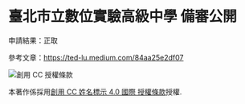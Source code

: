 # 臺北市立數位實驗高級中學 備審公開

申請結果：正取

參考文章：https://ted-lu.medium.com/84aa25e2df07

![創用 CC 授權條款](https://i.creativecommons.org/l/by/4.0/88x31.png)

本著作係採用[創用 CC 姓名標示 4.0 國際 授權條款](http://creativecommons.org/licenses/by/4.0/)授權.
